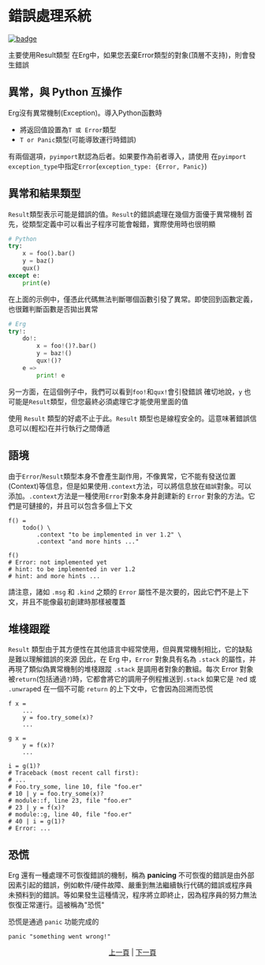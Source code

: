 # 錯誤處理系統

[![badge](https://img.shields.io/endpoint.svg?url=https%3A%2F%2Fgezf7g7pd5.execute-api.ap-northeast-1.amazonaws.com%2Fdefault%2Fsource_up_to_date%3Fowner%3Derg-lang%26repos%3Derg%26ref%3Dmain%26path%3Ddoc/EN/syntax/31_error_handling.md%26commit_hash%3De959b3e54bfa8cee4929743b0193a129e7525c61)](https://gezf7g7pd5.execute-api.ap-northeast-1.amazonaws.com/default/source_up_to_date?owner=erg-lang&repos=erg&ref=main&path=doc/EN/syntax/31_error_handling.md&commit_hash=e959b3e54bfa8cee4929743b0193a129e7525c61)

主要使用Result類型
在Erg中，如果您丟棄Error類型的對象(頂層不支持)，則會發生錯誤

## 異常，與 Python 互操作

Erg沒有異常機制(Exception)。導入Python函數時

* 將返回值設置為`T 或 Error`類型
* `T or Panic`類型(可能導致運行時錯誤)

有兩個選項，`pyimport`默認為后者。如果要作為前者導入，請使用
在`pyimport` `exception_type`中指定`Error`(`exception_type: {Error, Panic}`)

## 異常和結果類型

`Result`類型表示可能是錯誤的值。`Result`的錯誤處理在幾個方面優于異常機制
首先，從類型定義中可以看出子程序可能會報錯，實際使用時也很明顯

```python
# Python
try:
    x = foo().bar()
    y = baz()
    qux()
except e:
    print(e)
```

在上面的示例中，僅憑此代碼無法判斷哪個函數引發了異常。即使回到函數定義，也很難判斷函數是否拋出異常

```python
# Erg
try!:
    do!:
        x = foo!()?.bar()
        y = baz!()
        qux!()?
    e =>
        print! e
```

另一方面，在這個例子中，我們可以看到`foo!`和`qux!`會引發錯誤
確切地說，`y` 也可能是`Result`類型，但您最終必須處理它才能使用里面的值

使用 `Result` 類型的好處不止于此。`Result` 類型也是線程安全的。這意味著錯誤信息可以(輕松)在并行執行之間傳遞

## 語境

由于`Error`/`Result`類型本身不會產生副作用，不像異常，它不能有發送位置(Context)等信息，但是如果使用`.context`方法，可以將信息放在`錯誤`對象。可以添加。`.context`方法是一種使用`Error`對象本身并創建新的 `Error` 對象的方法。它們是可鏈接的，并且可以包含多個上下文

```python,checker_ignore
f() =
    todo() \
        .context "to be implemented in ver 1.2" \
        .context "and more hints ..."

f()
# Error: not implemented yet
# hint: to be implemented in ver 1.2
# hint: and more hints ...
```

請注意，諸如 `.msg` 和 `.kind` 之類的 `Error` 屬性不是次要的，因此它們不是上下文，并且不能像最初創建時那樣被覆蓋

## 堆棧跟蹤

`Result` 類型由于其方便性在其他語言中經常使用，但與異常機制相比，它的缺點是難以理解錯誤的來源
因此，在 Erg 中，`Error` 對象具有名為 `.stack` 的屬性，并再現了類似偽異常機制的堆棧跟蹤
`.stack` 是調用者對象的數組。每次 Error 對象被`return`(包括通過`?`)時，它都會將它的調用子例程推送到`.stack`
如果它是 `?`ed 或 `.unwrap`ed 在一個不可能 `return` 的上下文中，它會因為回溯而恐慌

```python,checker_ignore
f x =
    ...
    y = foo.try_some(x)?
    ...

g x =
    y = f(x)?
    ...

i = g(1)?
# Traceback (most recent call first):
# ...
# Foo.try_some, line 10, file "foo.er"
# 10 | y = foo.try_some(x)?
# module::f, line 23, file "foo.er"
# 23 | y = f(x)?
# module::g, line 40, file "foo.er"
# 40 | i = g(1)?
# Error: ...
```

## 恐慌

Erg 還有一種處理不可恢復錯誤的機制，稱為 __panicing__
不可恢復的錯誤是由外部因素引起的錯誤，例如軟件/硬件故障、嚴重到無法繼續執行代碼的錯誤或程序員未預料到的錯誤。等如果發生這種情況，程序將立即終止，因為程序員的努力無法恢復正常運行。這被稱為"恐慌"

恐慌是通過 `panic` 功能完成的

```python,checker_ignore
panic "something went wrong!"
```

<p align='center'>
    <a href='./30_decorator.md'>上一頁</a> | <a href='./32_pipeline.md'>下一頁</a>
</p>